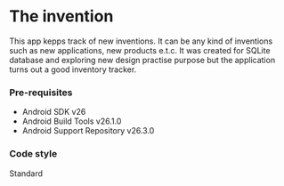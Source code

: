# The invention

This app kepps track of new inventions. It can be any kind of inventions such as new applications, new products e.t.c. It was created for SQLite database and exploring new design practise purpose but the application turns out a good inventory tracker.

### Pre-requisites

- Android SDK v26
- Android Build Tools v26.1.0
- Android Support Repository v26.3.0

### Code style

Standard